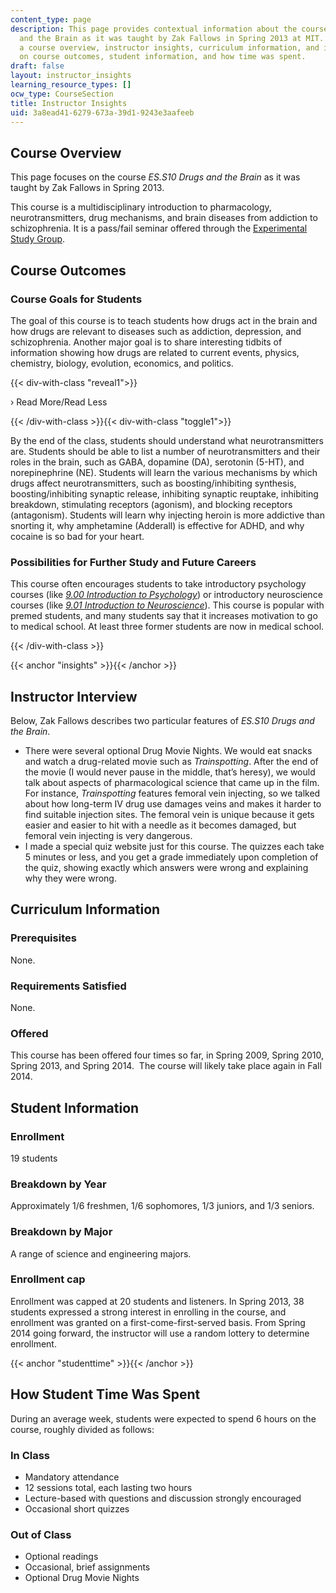 ```yaml
---
content_type: page
description: This page provides contextual information about the course ES.S10 Drugs
  and the Brain as it was taught by Zak Fallows in Spring 2013 at MIT. It includes
  a course overview, instructor insights, curriculum information, and information
  on course outcomes, student information, and how time was spent.
draft: false
layout: instructor_insights
learning_resource_types: []
ocw_type: CourseSection
title: Instructor Insights
uid: 3a8ead41-6279-673a-39d1-9243e3aafeeb
---
```

## Course Overview

This page focuses on the course _ES.S10 Drugs and the Brain_ as it was taught by Zak Fallows in Spring 2013.

This course is a multidisciplinary introduction to pharmacology, neurotransmitters, drug mechanisms, and brain diseases from addiction to schizophrenia. It is a pass/fail seminar offered through the [Experimental Study Group](http://esg.mit.edu).

## Course Outcomes

### Course Goals for Students

The goal of this course is to teach students how drugs act in the brain and how drugs are relevant to diseases such as addiction, depression, and schizophrenia. Another major goal is to share interesting tidbits of information showing how drugs are related to current events, physics, chemistry, biology, evolution, economics, and politics.

{{< div-with-class "reveal1">}}

› Read More/Read Less

{{< /div-with-class >}}{{< div-with-class "toggle1">}}

By the end of the class, students should understand what neurotransmitters are. Students should be able to list a number of neurotransmitters and their roles in the brain, such as GABA, dopamine (DA), serotonin (5-HT), and norepinephrine (NE). Students will learn the various mechanisms by which drugs affect neurotransmitters, such as boosting/inhibiting synthesis, boosting/inhibiting synaptic release, inhibiting synaptic reuptake, inhibiting breakdown, stimulating receptors (agonism), and blocking receptors (antagonism). Students will learn why injecting heroin is more addictive than snorting it, why amphetamine (Adderall) is effective for ADHD, and why cocaine is so bad for your heart.

### Possibilities for Further Study and Future Careers

This course often encourages students to take introductory psychology courses (like [_9.00 Introduction to Psychology_](/courses/9-00sc-introduction-to-psychology-fall-2011)) or introductory neuroscience courses (like [_9.01 Introduction to Neuroscience_](/courses/9-01-introduction-to-neuroscience-fall-2007)). This course is popular with premed students, and many students say that it increases motivation to go to medical school. At least three former students are now in medical school.

{{< /div-with-class >}}

{{< anchor "insights" >}}{{< /anchor >}}

## Instructor Interview

Below, Zak Fallows describes two particular features of _ES.S10 Drugs and the Brain_.

- There were several optional Drug Movie Nights. We would eat snacks and watch a drug-related movie such as _Trainspotting_. After the end of the movie (I would never pause in the middle, that’s heresy), we would talk about aspects of pharmacological science that came up in the film. For instance, _Trainspotting_ features femoral vein injecting, so we talked about how long-term IV drug use damages veins and makes it harder to find suitable injection sites. The femoral vein is unique because it gets easier and easier to hit with a needle as it becomes damaged, but femoral vein injecting is very dangerous.
- I made a special quiz website just for this course. The quizzes each take 5 minutes or less, and you get a grade immediately upon completion of the quiz, showing exactly which answers were wrong and explaining why they were wrong.

## Curriculum Information

### Prerequisites

None.

### Requirements Satisfied

None.

### Offered

This course has been offered four times so far, in Spring 2009, Spring 2010, Spring 2013, and Spring 2014.  The course will likely take place again in Fall 2014. 

## Student Information

### Enrollment

19 students

### Breakdown by Year

Approximately 1/6 freshmen, 1/6 sophomores, 1/3 juniors, and 1/3 seniors.

### Breakdown by Major

A range of science and engineering majors.

### Enrollment cap

Enrollment was capped at 20 students and listeners. In Spring 2013, 38 students expressed a strong interest in enrolling in the course, and enrollment was granted on a first-come-first-served basis. From Spring 2014 going forward, the instructor will use a random lottery to determine enrollment. 

{{< anchor "studenttime" >}}{{< /anchor >}}

## How Student Time Was Spent

During an average week, students were expected to spend 6 hours on the course, roughly divided as follows:

### In Class

- Mandatory attendance
- 12 sessions total, each lasting two hours
- Lecture-based with questions and discussion strongly encouraged
- Occasional short quizzes

### Out of Class

- Optional readings
- Occasional, brief assignments
- Optional Drug Movie Nights